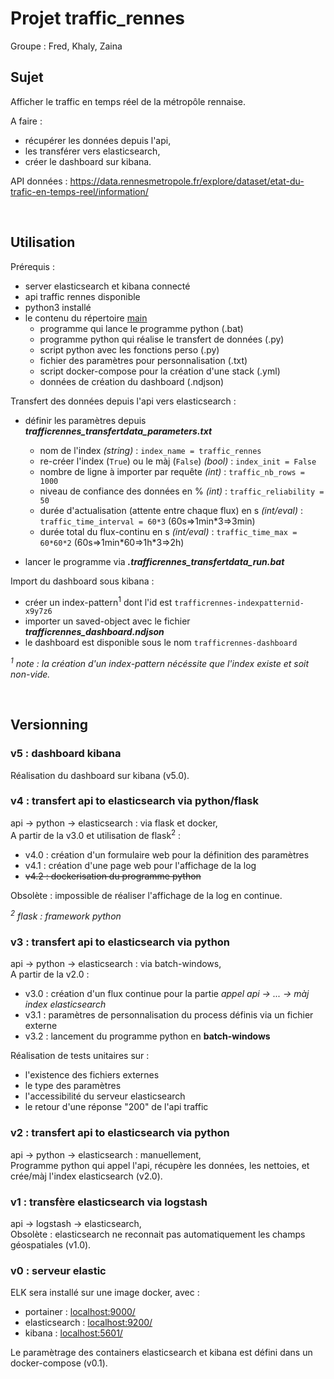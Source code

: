 # Projet traffic_rennes

Groupe : Fred, Khaly, Zaina


## Sujet

Afficher le traffic en temps réel de la métropôle rennaise.

A faire :
* récupérer les données depuis l'api,
* les transférer vers elasticsearch,
* créer le dashboard sur kibana.

API données : https://data.rennesmetropole.fr/explore/dataset/etat-du-trafic-en-temps-reel/information/



</br>

## Utilisation

Prérequis : 
* server elasticsearch et kibana connecté
* api traffic rennes disponible
* python3 installé
* le contenu du répertoire [main](../../tree/master/main/)
    * programme qui lance le programme python (.bat)
    * programme python qui réalise le transfert de données (.py)
    * script python avec les fonctions perso (.py)
    * fichier des paramètres pour personnalisation (.txt)
    * script docker-compose pour la création d'une stack (.yml)
    * données de création du dashboard (.ndjson)



Transfert des données depuis l'api vers elasticsearch :
* définir les paramètres depuis ***trafficrennes_transfertdata_parameters.txt***
    * nom de l'index *(string)* : `index_name = traffic_rennes` 
    * re-créer l'index (`True`) ou le màj (`False`) *(bool)* : `index_init = False`
    * nombre de ligne à importer par requête *(int)* : `traffic_nb_rows = 1000`
    * niveau de confiance des données en % *(int)* : `traffic_reliability = 50`
    * durée d'actualisation (attente entre chaque flux) en s *(int/eval)* : `traffic_time_interval = 60*3` (60s=>1min\*3=>3min)
    * durée total du flux-continu en s *(int/eval)* : `traffic_time_max = 60*60*2` (60s=>1min\*60=>1h*3=>2h)

* lancer le programme via ***.trafficrennes_transfertdata_run.bat***


Import du dashboard sous kibana :
* créer un index-pattern<sup>1</sup> dont l'id est `trafficrennes-indexpatternid-x9y7z6`
* importer un saved-object avec le fichier ***trafficrennes_dashboard.ndjson***
* le dashboard est disponible sous le nom `trafficrennes-dashboard`

*<sup>1</sup> note : la création d'un index-pattern nécéssite que l'index existe et soit non-vide.*



</br>

## Versionning

### v5 : dashboard kibana
Réalisation du dashboard sur kibana (v5.0).


### v4 : transfert api to elasticsearch via python/flask
api -> python -> elasticsearch : via flask et docker, <br/>
A partir de la v3.0 et utilisation de flask<sup>2</sup> :
* v4.0 : création d'un formulaire web pour la définition des paramètres
* v4.1 : création d'une page web pour l'affichage de la log
* ~~v4.2 : dockerisation du programme python~~

Obsolète : impossible de réaliser l'affichage de la log en continue.

*<sup>2</sup> flask : framework python*


### v3 : transfert api to elasticsearch via python
api -> python -> elasticsearch : via batch-windows, <br/>
A partir de la v2.0 :
* v3.0 : création d'un flux continue pour la partie *appel api -> ... -> màj index elasticsearch*
* v3.1 : paramètres de personnalisation du process définis via un fichier externe
* v3.2 : lancement du programme python en **batch-windows**  

Réalisation de tests unitaires sur :
* l'existence des fichiers externes
* le type des paramètres 
* l'accessibilité du serveur elasticsearch
* le retour d'une réponse "200" de l'api traffic


### v2 : transfert api to elasticsearch via python
api -> python -> elasticsearch : manuellement,  
Programme python qui appel l'api, récupère les données, les nettoies, et crée/màj l'index elasticsearch (v2.0).


### v1 : transfère elasticsearch via logstash
api -> logstash -> elasticsearch,  
Obsolète : elasticsearch ne reconnait pas automatiquement les champs géospatiales (v1.0).


### v0 : serveur elastic
ELK sera installé sur une image docker, avec :
* portainer : [localhost:9000/](http://localhost:9000/)
* elasticsearch : [localhost:9200/](http://localhost:9200/)
* kibana : [localhost:5601/](http://localhost:5601/)

Le paramètrage des containers elasticsearch et kibana est défini dans un docker-compose (v0.1).
